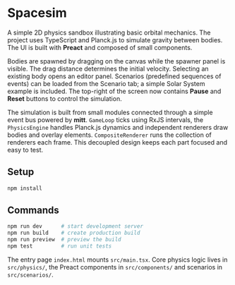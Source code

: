 # Spacesim

A simple 2D physics sandbox illustrating basic orbital mechanics. The project uses TypeScript and Planck.js to simulate gravity between bodies. The UI is built with **Preact** and composed of small components.

Bodies are spawned by dragging on the canvas while the spawner panel is visible. The drag distance determines the initial velocity. Selecting an existing body opens an editor panel. Scenarios (predefined sequences of events) can be loaded from the Scenario tab; a simple Solar System example is included.
The top-right of the screen now contains **Pause** and **Reset** buttons to control the simulation.

The simulation is built from small modules connected through a simple event bus powered by **mitt**. `GameLoop` ticks using RxJS intervals, the `PhysicsEngine` handles Planck.js dynamics and independent renderers draw bodies and overlay elements. `CompositeRenderer` runs the collection of renderers each frame. This decoupled design keeps each part focused and easy to test.

## Setup
```bash
npm install
```

## Commands
```bash
npm run dev      # start development server
npm run build    # create production build
npm run preview  # preview the build
npm test         # run unit tests
```

The entry page `index.html` mounts `src/main.tsx`. Core physics logic lives in `src/physics/`, the Preact components in `src/components/` and scenarios in `src/scenarios/`.
